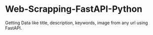 # Web-Scrapping-FastAPI-Python

Getting Data like title, description, keywords, image from any url using FastAPI.

